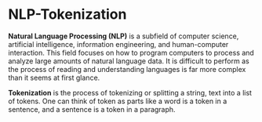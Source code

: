 # NLP-Tokenization

**Natural Language Processing (NLP)** is a subfield of computer science, artificial intelligence, information engineering, and human-computer interaction. This field focuses on how to program computers to process and analyze large amounts of natural language data. It is difficult to perform as the process of reading and understanding languages is far more complex than it seems at first glance.  


**Tokenization** is the process of tokenizing or splitting a string, text into a list of tokens. One can think of token as parts like a word is a token in a sentence, and a sentence is a token in a paragraph.

